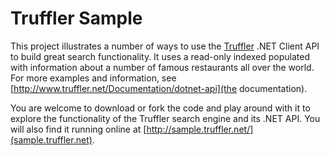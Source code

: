 Truffler Sample
===============

This project illustrates a number of ways to use the [Truffler](http://www.truffler.net/) .NET Client API to build great search functionality. 
It uses a read-only indexed populated with information about a number of famous restaurants all over the world. 
For more examples and information, see [http://www.truffler.net/Documentation/dotnet-api](the documentation).

You are welcome to download or fork the code and play around with it to explore the functionality of the Truffler search engine and its .NET API.
You will also find it running online at [http://sample.truffler.net/](sample.truffler.net).